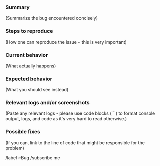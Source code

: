 ### Summary

(Summarize the bug encountered concisely)

### Steps to reproduce

(How one can reproduce the issue - this is very important)

### Current behavior

(What actually happens)


### Expected behavior

(What you should see instead)


### Relevant logs and/or screenshots

(Paste any relevant logs - please use code blocks (```) to format console output,
logs, and code as it's very hard to read otherwise.)


### Possible fixes

(If you can, link to the line of code that might be responsible for the problem)

/label ~Bug
/subscribe me